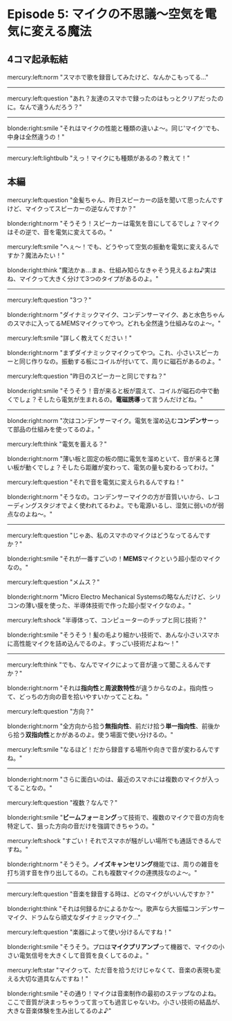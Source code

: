 # Episode 5: マイクの不思議〜空気を電気に変える魔法

## 4コマ起承転結

mercury:left:norm "スマホで歌を録音してみたけど、なんかこもってる..."

---

mercury:left:question "あれ？友達のスマホで録ったのはもっとクリアだったのに。なんで違うんだろう？"

---

blonde:right:smile "それはマイクの性能と種類の違いよ〜。同じ'マイク'でも、中身は全然違うの！"

---

mercury:left:lightbulb "えっ！マイクにも種類があるの？教えて！"

## 本編

mercury:left:question "金髪ちゃん、昨日スピーカーの話を聞いて思ったんですけど、マイクってスピーカーの逆なんですか？"

blonde:right:norm "そうそう！スピーカーは電気を音にしてるでしょ？マイクはその逆で、音を電気に変えてるの。"

mercury:left:smile "へぇ〜！でも、どうやって空気の振動を電気に変えるんですか？魔法みたい！"

blonde:right:think "魔法かぁ...まぁ、仕組み知らなきゃそう見えるよね♪実はね、マイクって大きく分けて3つのタイプがあるのよ。"

---

mercury:left:question "3つ？"

blonde:right:norm "ダイナミックマイク、コンデンサーマイク、あと水色ちゃんのスマホに入ってるMEMSマイクってやつ。どれも全然違う仕組みなのよ〜。"

mercury:left:smile "詳しく教えてください！"

blonde:right:norm "まずダイナミックマイクってやつ。これ、小さいスピーカーと同じ作りなの。振動する板にコイルが付いてて、周りに磁石があるのよ。"

mercury:left:question "昨日のスピーカーと同じですね？"

blonde:right:smile "そうそう！音が来ると板が震えて、コイルが磁石の中で動くでしょ？そしたら電気が生まれるの。**電磁誘導**って言うんだけどね。"

---

blonde:right:norm "次はコンデンサーマイク。電気を溜め込む**コンデンサー**って部品の仕組みを使ってるのよ。"

mercury:left:think "電気を蓄える？"

blonde:right:norm "薄い板と固定の板の間に電気を溜めといて、音が来ると薄い板が動くでしょ？そしたら距離が変わって、電気の量も変わるってわけ。"

mercury:left:question "それで音を電気に変えられるんですね！"

blonde:right:norm "そうなの。コンデンサーマイクの方が音質いいから、レコーディングスタジオでよく使われてるわよ。でも電源いるし、湿気に弱いのが弱点なのよね〜。"

---

mercury:left:question "じゃあ、私のスマホのマイクはどうなってるんですか？"

blonde:right:smile "それが一番すごいの！**MEMS**マイクという超小型のマイクなの。"

mercury:left:question "メムス？"

blonde:right:norm "Micro Electro Mechanical Systemsの略なんだけど、シリコンの薄い膜を使った、半導体技術で作った超小型マイクなのよ。"

mercury:left:shock "半導体って、コンピューターのチップと同じ技術？"

blonde:right:smile "そうそう！髪の毛より細かい技術で、あんな小さいスマホに高性能マイクを詰め込んでるのよ。すっごい技術だよね〜！"

---

mercury:left:think "でも、なんでマイクによって音が違って聞こえるんですか？"

blonde:right:norm "それは**指向性**と**周波数特性**が違うからなのよ。指向性って、どっちの方向の音を拾いやすいかってことね。"

mercury:left:question "方向？"

blonde:right:norm "全方向から拾う**無指向性**、前だけ拾う**単一指向性**、前後から拾う**双指向性**とかがあるのよ。使う場面で使い分けるの。"

mercury:left:smile "なるほど！だから録音する場所や向きで音が変わるんですね。"

---

blonde:right:norm "さらに面白いのは、最近のスマホには複数のマイクが入ってることなの。"

mercury:left:question "複数？なんで？"

blonde:right:smile "**ビームフォーミング**って技術で、複数のマイクで音の方向を特定して、狙った方向の音だけを強調できちゃうの。"

mercury:left:shock "すごい！それでスマホが騒がしい場所でも通話できるんですね。"

blonde:right:norm "そうそう。**ノイズキャンセリング**機能では、周りの雑音を打ち消す音を作り出してるの。これも複数マイクの連携技なのよ〜。"

---

mercury:left:question "音楽を録音する時は、どのマイクがいいんですか？"

blonde:right:think "それは何録るかによるかな〜。歌声なら大振幅コンデンサーマイク、ドラムなら頑丈なダイナミックマイク..."

mercury:left:question "楽器によって使い分けるんですね！"

blonde:right:smile "そうそう。プロは**マイクプリアンプ**って機器で、マイクの小さい電気信号を大きくして音質を良くしてるのよ。"

mercury:left:star "マイクって、ただ音を拾うだけじゃなくて、音楽の表現も変える大切な道具なんですね！"

blonde:right:smile "その通り！マイクは音楽制作の最初のステップなのよね。ここで音質が決まっちゃうって言っても過言じゃないわ。小さい技術の結晶が、大きな音楽体験を生み出してるのよ♪"